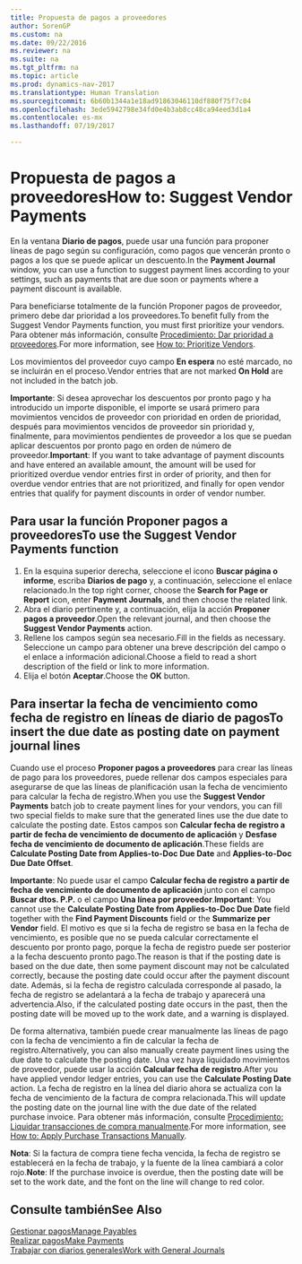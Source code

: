 ```yaml
---
title: Propuesta de pagos a proveedores
author: SorenGP
ms.custom: na
ms.date: 09/22/2016
ms.reviewer: na
ms.suite: na
ms.tgt_pltfrm: na
ms.topic: article
ms.prod: dynamics-nav-2017
ms.translationtype: Human Translation
ms.sourcegitcommit: 6b60b1344a1e18ad91863046110df880f75f7c04
ms.openlocfilehash: 3ede5942798e34fd0e4b3ab8cc48ca94eed3d1a4
ms.contentlocale: es-mx
ms.lasthandoff: 07/19/2017

---
```


# <a name="how-to-suggest-vendor-payments"></a><span data-ttu-id="87525-102">Propuesta de pagos a proveedores</span><span class="sxs-lookup"><span data-stu-id="87525-102">How to: Suggest Vendor Payments</span></span>
<span data-ttu-id="87525-103">En la ventana **Diario de pagos**, puede usar una función para proponer líneas de pago según su configuración, como pagos que vencerán pronto o pagos a los que se puede aplicar un descuento.</span><span class="sxs-lookup"><span data-stu-id="87525-103">In the **Payment Journal** window, you can use a function to suggest payment lines according to your settings, such as payments that are due soon or payments where a payment discount is available.</span></span>

<span data-ttu-id="87525-104">Para beneficiarse totalmente de la función Proponer pagos de proveedor, primero debe dar prioridad a los proveedores.</span><span class="sxs-lookup"><span data-stu-id="87525-104">To benefit fully from the Suggest Vendor Payments function, you must first prioritize your vendors.</span></span> <span data-ttu-id="87525-105">Para obtener más información, consulte [Procedimiento: Dar prioridad a proveedores](purchasing-how-prioritize-vendors.md).</span><span class="sxs-lookup"><span data-stu-id="87525-105">For more information, see [How to: Prioritize Vendors](purchasing-how-prioritize-vendors.md).</span></span>

<span data-ttu-id="87525-106">Los movimientos del proveedor cuyo campo **En espera** no esté marcado, no se incluirán en el proceso.</span><span class="sxs-lookup"><span data-stu-id="87525-106">Vendor entries that are not marked **On Hold** are not included in the batch job.</span></span>  

<span data-ttu-id="87525-107">**Importante**: Si desea aprovechar los descuentos por pronto pago y ha introducido un importe disponible, el importe se usará primero para movimientos vencidos de proveedor con prioridad en orden de prioridad, después para movimientos vencidos de proveedor sin prioridad y, finalmente, para movimientos pendientes de proveedor a los que se puedan aplicar descuentos por pronto pago en orden de número de proveedor.</span><span class="sxs-lookup"><span data-stu-id="87525-107">**Important**: If you want to take advantage of payment discounts and have entered an available amount, the amount will be used for prioritized overdue vendor entries first in order of priority, and then for overdue vendor entries that are not prioritized, and finally for open vendor entries that qualify for payment discounts in order of vendor number.</span></span>

## <a name="to-use-the-suggest-vendor-payments-function"></a><span data-ttu-id="87525-108">Para usar la función Proponer pagos a proveedores</span><span class="sxs-lookup"><span data-stu-id="87525-108">To use the Suggest Vendor Payments function</span></span>
1. <span data-ttu-id="87525-109">En la esquina superior derecha, seleccione el icono **Buscar página o informe**, escriba **Diarios de pago** y, a continuación, seleccione el enlace relacionado.</span><span class="sxs-lookup"><span data-stu-id="87525-109">In the top right corner, choose the **Search for Page or Report** icon, enter **Payment Journals**, and then choose the related link.</span></span>
2. <span data-ttu-id="87525-110">Abra el diario pertinente y, a continuación, elija la acción **Proponer pagos a proveedor**.</span><span class="sxs-lookup"><span data-stu-id="87525-110">Open the relevant journal, and then choose the **Suggest Vendor Payments** action.</span></span>
3. <span data-ttu-id="87525-111">Rellene los campos según sea necesario.</span><span class="sxs-lookup"><span data-stu-id="87525-111">Fill in the fields as necessary.</span></span> <span data-ttu-id="87525-112">Seleccione un campo para obtener una breve descripción del campo o el enlace a información adicional.</span><span class="sxs-lookup"><span data-stu-id="87525-112">Choose a field to read a short description of the field or link to more information.</span></span>
4. <span data-ttu-id="87525-113">Elija el botón **Aceptar**.</span><span class="sxs-lookup"><span data-stu-id="87525-113">Choose the **OK** button.</span></span>

## <a name="to-insert-the-due-date-as-posting-date-on-payment-journal-lines"></a><span data-ttu-id="87525-114">Para insertar la fecha de vencimiento como fecha de registro en líneas de diario de pagos</span><span class="sxs-lookup"><span data-stu-id="87525-114">To insert the due date as posting date on payment journal lines</span></span>
<span data-ttu-id="87525-115">Cuando use el proceso **Proponer pagos a proveedores** para crear las líneas de pago para los proveedores, puede rellenar dos campos especiales para asegurarse de que las líneas de planificación usan la fecha de vencimiento para calcular la fecha de registro.</span><span class="sxs-lookup"><span data-stu-id="87525-115">When you use the **Suggest Vendor Payments** batch job to create payment lines for your vendors, you can fill two special fields to make sure that the generated lines use the due date to calculate the posting date.</span></span> <span data-ttu-id="87525-116">Estos campos son **Calcular fecha de registro a partir de fecha de vencimiento de documento de aplicación** y **Desfase fecha de vencimiento de documento de aplicación**.</span><span class="sxs-lookup"><span data-stu-id="87525-116">These fields are **Calculate Posting Date from Applies-to-Doc Due Date** and **Applies-to-Doc Due Date Offset**.</span></span>

<span data-ttu-id="87525-117">**Importante**: No puede usar el campo **Calcular fecha de registro a partir de fecha de vencimiento de documento de aplicación** junto con el campo **Buscar dtos. P.P.** o el campo **Una línea por proveedor**.</span><span class="sxs-lookup"><span data-stu-id="87525-117">**Important**: You cannot use the **Calculate Posting Date from Applies-to-Doc Due Date** field together with the **Find Payment Discounts** field or the **Summarize per Vendor** field.</span></span> <span data-ttu-id="87525-118">El motivo es que si la fecha de registro se basa en la fecha de vencimiento, es posible que no se pueda calcular correctamente el descuento por pronto pago, porque la fecha de registro puede ser posterior a la fecha descuento pronto pago.</span><span class="sxs-lookup"><span data-stu-id="87525-118">The reason is that if the posting date is based on the due date, then some payment discount may not be calculated correctly, because the posting date could occur after the payment discount date.</span></span>
<span data-ttu-id="87525-119">Además, si la fecha de registro calculada corresponde al pasado, la fecha de registro se adelantará a la fecha de trabajo y aparecerá una advertencia.</span><span class="sxs-lookup"><span data-stu-id="87525-119">Also, if the calculated posting date occurs in the past, then the posting date will be moved up to the work date, and a warning is displayed.</span></span>

<span data-ttu-id="87525-120">De forma alternativa, también puede crear manualmente las líneas de pago con la fecha de vencimiento a fin de calcular la fecha de registro.</span><span class="sxs-lookup"><span data-stu-id="87525-120">Alternatively, you can also manually create payment lines using the due date to calculate the posting date.</span></span> <span data-ttu-id="87525-121">Una vez haya liquidado movimientos de proveedor, puede usar la acción **Calcular fecha de registro**.</span><span class="sxs-lookup"><span data-stu-id="87525-121">After you have applied vendor ledger entries, you can use the **Calculate Posting Date** action.</span></span> <span data-ttu-id="87525-122">La fecha de registro en la línea del diario ahora se actualiza con la fecha de vencimiento de la factura de compra relacionada.</span><span class="sxs-lookup"><span data-stu-id="87525-122">This will update the posting date on the journal line with the due date of the related purchase invoice.</span></span> <span data-ttu-id="87525-123">Para obtener más información, consulte [Procedimiento: Liquidar transacciones de compra manualmente](payables-how-apply-purchase-transactions-manually.md).</span><span class="sxs-lookup"><span data-stu-id="87525-123">For more information, see [How to: Apply Purchase Transactions Manually](payables-how-apply-purchase-transactions-manually.md).</span></span>  

<span data-ttu-id="87525-124">**Nota**: Si la factura de compra tiene fecha vencida, la fecha de registro se establecerá en la fecha de trabajo, y la fuente de la línea cambiará a color rojo.</span><span class="sxs-lookup"><span data-stu-id="87525-124">**Note**: If the purchase invoice is overdue, then the posting date will be set to the work date, and the font on the line will change to red color.</span></span>

## <a name="see-also"></a><span data-ttu-id="87525-125">Consulte también</span><span class="sxs-lookup"><span data-stu-id="87525-125">See Also</span></span>
[<span data-ttu-id="87525-126">Gestionar pagos</span><span class="sxs-lookup"><span data-stu-id="87525-126">Manage Payables</span></span>](payables-manage-payables.md)  
[<span data-ttu-id="87525-127">Realizar pagos</span><span class="sxs-lookup"><span data-stu-id="87525-127">Make Payments</span></span>](payables-make-payments.md)  
[<span data-ttu-id="87525-128">Trabajar con diarios generales</span><span class="sxs-lookup"><span data-stu-id="87525-128">Work with General Journals</span></span>](ui-work-general-journals.md)

